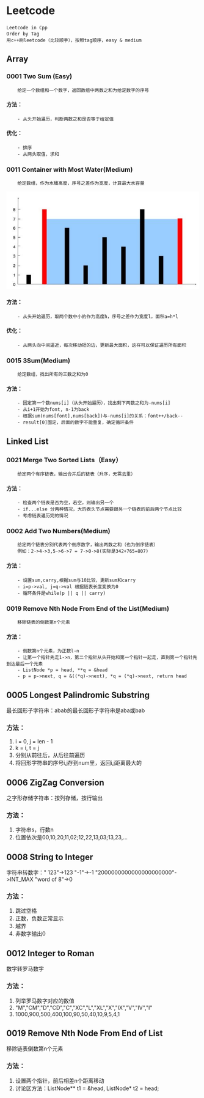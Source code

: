 # Leetcode
    Leetcode in Cpp
    Order by Tag
    用c++刷leetcode（比较顺手），按照tag顺序，easy & medium
    
## Array    
### 0001 Two Sum (Easy)
        给定一个数组和一个数字，返回数组中两数之和为给定数字的序号
#### 方法：
        - 从头开始遍历，判断两数之和是否等于给定值
#### 优化：
        - 排序
        - 从两头取值，求和
### 0011 Container with Most Water(Medium)
        给定数组，作为水桶高度，序号之差作为宽度，计算最大水容量
![最大水容量](https://github.com/ElsaQf/Leetcode/blob/master/PictureOfProblem/%E6%9C%80%E5%A4%A7%E6%B0%B4%E5%AE%B9%E9%87%8F.JPG)
#### 方法：
        - 从头开始遍历，取两个数中小的作为高度h，序号之差作为宽度l，面积a=h*l
#### 优化：
        - 从两头向中间逼近，每次移动短的边，更新最大面积，这样可以保证遍历所有面积
### 0015 3Sum(Medium)
        给定数组，找出所有的三数之和为0
#### 方法：
        - 固定第一个数nums[i]（从头开始遍历），找出剩下两数之和为-nums[i]
        - 从i+1开始为font, n-1为back
        - 根据sum(nums[font],nums[back])与-nums[i]的关系：font++/back--
        - result[0]固定，后面的数字不能重复，确定循环条件
## Linked List
### 0021 Merge Two Sorted Lists（Easy）
        给定两个有序链表，输出合并后的链表（升序，无需去重）
#### 方法：
        - 检查两个链表是否为空，若空，则输出另一个
        - if...else 分两种情况，大的表头节点需要跟另一个链表的前后两个节点比较
        - 考虑链表遍历完的情况
### 0002 Add Two Numbers(Medium)
        给定两个链表分别代表两个倒序数字，输出两数之和（也为倒序链表）
        例如：2->4->3,5->6->7 = 7->0->8(实际是342+765=807)
#### 方法：
        - 设置sum,carry,根据sum与10比较，更新sum和carry
        - i=p->val, j=q->val 根据链表长度变换为0
        - 循环条件是while(p || q || carry)
### 0019 Remove Nth Node From End of the List(Medium)
        移除链表的倒数第n个元素
#### 方法：
        - 倒数第n个元素，为正数l-n
        - 让第一个指针先走1->n，第二个指针从头开始和第一个指针一起走，直到第一个指针先到达最后一个元素
        - ListNode *p = head, **q = &head
        - p = p->next, q = &((*q)->next), *q = (*q)->next, return head



## 0005 Longest Palindromic Substring
最长回形子字符串：abab的最长回形子字符串是aba或bab
### 方法：
1. i = 0, j = len - 1
2. k = i, t = j
3. 分别从前往后，从后往前遍历
4. 将回形字符串的序号i,j存到num里，返回i,j距离最大的

## 0006 ZigZag Conversion
之字形存储字符串：按列存储，按行输出
### 方法：
1. 字符串s，行数n
2. 位置依次是00,10,20,11,02;12,22,13,03;13,23,...

## 0008 String to Integer
字符串转数字："     123"->123 "-1"->-1 "2000000000000000000000"->INT_MAX "word of 8"->0
### 方法：
1. 跳过空格
2. 正数，负数正常显示
3. 越界
4. 非数字输出0

## 0012 Integer to Roman
数字转罗马数字
### 方法：
1. 列举罗马数字对应的数值
2. "M","CM","D","CD","C","XC","L","XL","X","IX","V","IV","I"
3. 1000,900,500,400,100,90,50,40,10,9,5,4,1

## 0019 Remove Nth Node From End of List
移除链表倒数第n个元素
### 方法：
1. 设置两个指针，前后相差n个距离移动
2. 讨论区方法：ListNode** t1 = &head, ListNode* t2 = head;
